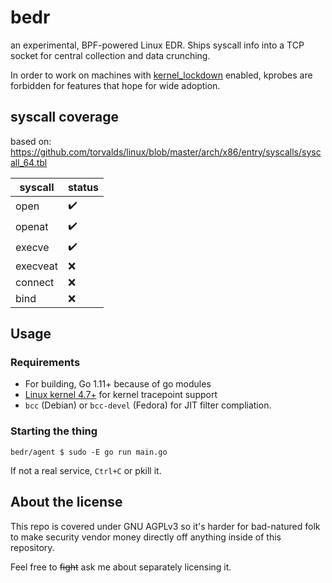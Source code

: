 # bedr

an experimental, BPF-powered Linux EDR. Ships syscall info into a TCP socket for central collection and data crunching.

In order to work on machines with [kernel_lockdown](https://lwn.net/Articles/735564/) enabled, kprobes are forbidden for features that hope for wide adoption.

## syscall coverage

based on: https://github.com/torvalds/linux/blob/master/arch/x86/entry/syscalls/syscall_64.tbl


| syscall  | status |
|----------|--------|
| open     | ✔️      |
| openat   | ✔️      |
| execve   | ✔️      |
| execveat | ❌      |
| connect  | ❌      |
| bind     | ❌      |


## Usage

### Requirements

* For building, Go 1.11+ because of go modules
* [Linux kernel 4.7+](https://github.com/iovisor/bcc/blob/master/docs/kernel-versions.md) for kernel tracepoint support
* `bcc` (Debian) or `bcc-devel` (Fedora) for JIT filter compliation.

### Starting the thing

```
bedr/agent $ sudo -E go run main.go
```

If not a real service, `Ctrl+C` or pkill it.

## About the license

This repo is covered under GNU AGPLv3 so it's harder for bad-natured folk to make security vendor money directly off anything inside of this repository.

Feel free to ~~fight~~ ask me about separately licensing it.
